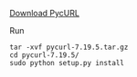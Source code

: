 [Download PycURL](http://pycurl.sourceforge.net/)

Run

```
tar -xvf pycurl-7.19.5.tar.gz
cd pycurl-7.19.5/
sudo python setup.py install
```
